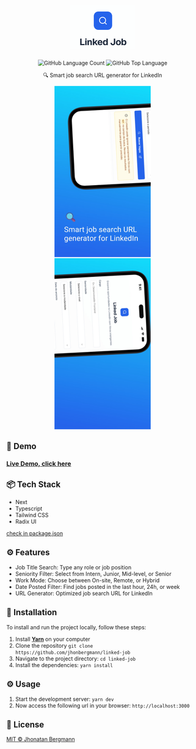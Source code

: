 <h1 align="center">
  <img src="docs/assets/logo.png" alt="logo" >
</h1>

<p align="center">
  <img alt="GitHub Language Count" src="https://img.shields.io/github/languages/count/jhonbergmann/linked-job" />
  <img alt="GitHub Top Language" src="https://img.shields.io/github/languages/top/jhonbergmann/linked-job" />
</p>

<p align="center">🔍 Smart job search URL generator for LinkedIn</p>

<p align="center">
  <img width="50%" src="docs/assets/screenshot-1.jpg" alt="screenshot-1" >
  <img width="50%" src="docs/assets/screenshot-2.jpg" alt="screenshot-2" >
</p>

## 🔺 Demo
### [Live Demo, click here](https://linked-job.vercel.app/)

## 📦 Tech Stack

- Next
- Typescript
- Tailwind CSS
- Radix UI

[check in package.json](/package.json)


## ⚙️ Features

- Job Title Search: Type any role or job position
- Seniority Filter: Select from Intern, Junior, Mid-level, or Senior
- Work Mode: Choose between On-site, Remote, or Hybrid
- Date Posted Filter: Find jobs posted in the last hour, 24h, or week
- URL Generator: Optimized job search URL for LinkedIn

## 🔩 Installation

To install and run the project locally, follow these steps:

1. Install [**Yarn**](https://yarnpkg.com/) on your computer
1. Clone the repository `git clone https://github.com/jhonbergmann/linked-job`
1. Navigate to the project directory: `cd linked-job`
1. Install the dependencies: `yarn install`

## ⚙️ Usage

1. Start the development server: `yarn dev`
1. Now access the following url in your browser: `http://localhost:3000`

## 📝 License

[MIT © Jhonatan Bergmann](https://github.com/jhonbergmann/linked-job/blob/main/LICENSE)
